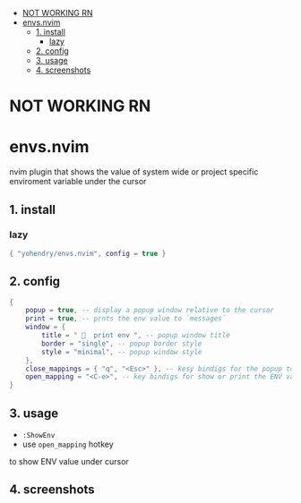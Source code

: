 <!--toc:start-->
- [NOT WORKING RN](#not-working-rn)
- [envs.nvim](#envsnvim)
  - [1. install](#1-install)
    - [lazy](#lazy)
  - [2. config](#2-config)
  - [3. usage](#3-usage)
  - [4. screenshots](#4-screenshots)
<!--toc:end-->

# NOT WORKING RN

# envs.nvim
nvim plugin that shows the value of system wide or project specific enviroment variable under the cursor


## 1. install

### lazy
```lua
{ "yohendry/envs.nvim", config = true }
```

## 2. config
```lua
{
	popup = true, -- display a popup window relative to the cursor
	print = true, -- prnts the env value to `messages`
	window = {
		title = "   print env ", -- popup window title
		border = "single", -- popup border style
		style = "minimal", -- popup window style
	},
	close_mappings = { "q", "<Esc>" }, -- kesy bindigs for the popup to close
	open_mapping = "<C-e>", -- key bindigs for show or print the ENV value
}
```

## 3. usage
- `:ShowEnv`
- use `open_mapping` hotkey

to show ENV value under cursor

## 4. screenshots

